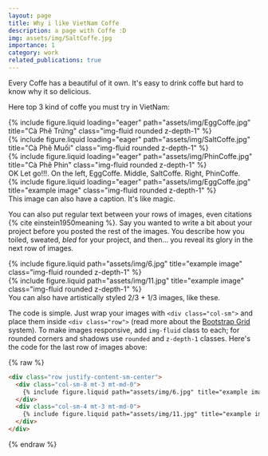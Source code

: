 ```yaml
---
layout: page
title: Why i like VietNam Coffe
description: a page with Coffe :D
img: assets/img/SaltCoffe.jpg
importance: 1
category: work
related_publications: true
---
```


Every Coffe has a beautiful of it own.
It's easy to drink coffe but hard to know why it so delicious.


Here top 3 kind of coffe you must try in VietNam:






    

<div class="row">
    <div class="col-sm mt-3 mt-md-0">
        {% include figure.liquid loading="eager" path="assets/img/EggCoffe.jpg" title="Cà Phê Trứng" class="img-fluid rounded z-depth-1" %}
    </div>
    <div class="col-sm mt-3 mt-md-0">
        {% include figure.liquid loading="eager" path="assets/img/SaltCoffe.jpg" title="Cà Phê Muối" class="img-fluid rounded z-depth-1" %}
    </div>
    <div class="col-sm mt-3 mt-md-0">
        {% include figure.liquid loading="eager" path="assets/img/PhinCoffe.jpg" title="Cà Phê Phin" class="img-fluid rounded z-depth-1" %}
    </div>
</div>
<div class="caption">
    OK Let go!!!. On the left, EggCoffe. Middle, SaltCoffe. Right, PhinCoffe.
</div>
<div class="row">
    <div class="col-sm mt-3 mt-md-0">
        {% include figure.liquid loading="eager" path="assets/img/EggCoffe.jpg" title="example image" class="img-fluid rounded z-depth-1" %}
    </div>
</div>
<div class="caption">
    This image can also have a caption. It's like magic.
</div>

You can also put regular text between your rows of images, even citations {% cite einstein1950meaning %}.
Say you wanted to write a bit about your project before you posted the rest of the images.
You describe how you toiled, sweated, _bled_ for your project, and then... you reveal its glory in the next row of images.

<div class="row justify-content-sm-center">
    <div class="col-sm-8 mt-3 mt-md-0">
        {% include figure.liquid path="assets/img/6.jpg" title="example image" class="img-fluid rounded z-depth-1" %}
    </div>
    <div class="col-sm-4 mt-3 mt-md-0">
        {% include figure.liquid path="assets/img/11.jpg" title="example image" class="img-fluid rounded z-depth-1" %}
    </div>
</div>
<div class="caption">
    You can also have artistically styled 2/3 + 1/3 images, like these.
</div>

The code is simple.
Just wrap your images with `<div class="col-sm">` and place them inside `<div class="row">` (read more about the <a href="https://getbootstrap.com/docs/4.4/layout/grid/">Bootstrap Grid</a> system).
To make images responsive, add `img-fluid` class to each; for rounded corners and shadows use `rounded` and `z-depth-1` classes.
Here's the code for the last row of images above:

{% raw %}

```html
<div class="row justify-content-sm-center">
  <div class="col-sm-8 mt-3 mt-md-0">
    {% include figure.liquid path="assets/img/6.jpg" title="example image" class="img-fluid rounded z-depth-1" %}
  </div>
  <div class="col-sm-4 mt-3 mt-md-0">
    {% include figure.liquid path="assets/img/11.jpg" title="example image" class="img-fluid rounded z-depth-1" %}
  </div>
</div>
```

{% endraw %}
